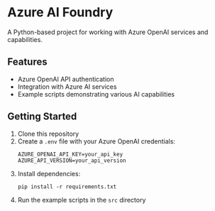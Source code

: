 # Azure AI Foundry

A Python-based project for working with Azure OpenAI services and capabilities.

## Features

- Azure OpenAI API authentication
- Integration with Azure AI services
- Example scripts demonstrating various AI capabilities

## Getting Started

1. Clone this repository
2. Create a `.env` file with your Azure OpenAI credentials:
   ```
   AZURE_OPENAI_API_KEY=your_api_key
   AZURE_API_VERSION=your_api_version
   ```
3. Install dependencies:
   ```
   pip install -r requirements.txt
   ```
4. Run the example scripts in the `src` directory 